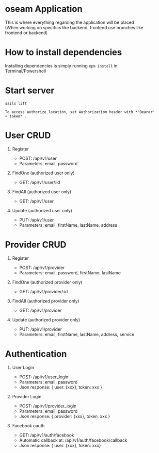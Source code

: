 # oseam Application
This is where everything regarding the application will be placed <br />
(When working on specifics like backend, frontend use branches like frontend or backend)

# How to install dependencies
Installing dependencies is simply running ```npm install``` in Terminal/Powershell

# Start server
```
sails lift
```
```
To access authorize location, set Authorization header with *'Bearer' + token* .
```
# User CRUD

1. Register
	* POST: /api/v1/user
	* Parameters: email, password

2. FindOne (authorized user only)
	* GET: /api/v1/user/:id

3. FindAll (authorized user only)
	* GET: /api/v1/user

4. Update (authorized user only)
	* PUT: /api/v1/user
	* Parameters: email, firstName, lastName, address

# Provider CRUD

1. Register
	* POST: /api/v1/provider
	* Parameters: email, password, firstName, lastName

2. FindOne (authorized provider only)
	* GET: /api/v1/provider/:id

3. FindAll (authorized provider only)
	* GET: /api/v1/provider

4. Update (authorized provider only)
	* PUT: /api/v1/provider
	* Parameters: email, firstName, lastName, address, service

# Authentication

1. User Login
	* POST: /api/v1/user_login
	* Parameters: email, password
	* Json response: { user: {xxx}, token: xxx }

2. Provider Login
	* POST: /api/v1/provider_login
	* Parameters: email, password
	* Json response: { provider: {xxx}, token: xxx }

3. Facebook oauth
	* GET: /api/v1/auth/facebook
	* Automatic callback at: /api/v1/auth/facebook/callback
	* Json response: { user: {xxx}, token: xxx}

